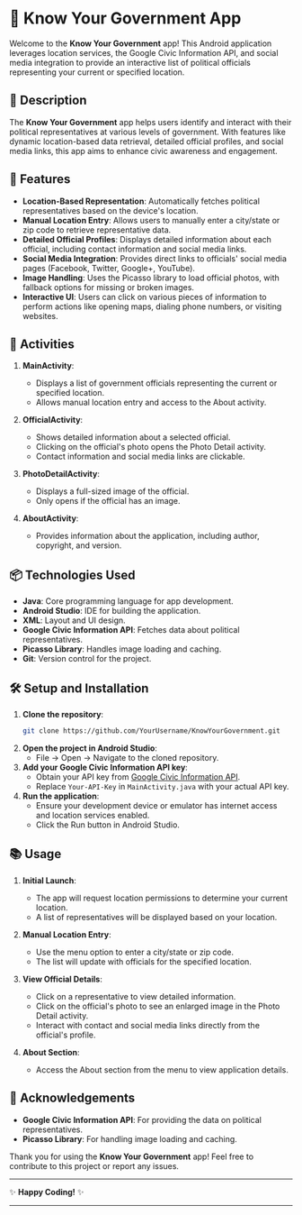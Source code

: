 # 📱 Know Your Government App

Welcome to the **Know Your Government** app! This Android application leverages location services, the Google Civic Information API, and social media integration to provide an interactive list of political officials representing your current or specified location.

## 📝 Description

The **Know Your Government** app helps users identify and interact with their political representatives at various levels of government. With features like dynamic location-based data retrieval, detailed official profiles, and social media links, this app aims to enhance civic awareness and engagement.

## 🚀 Features

- **Location-Based Representation**: Automatically fetches political representatives based on the device's location.
- **Manual Location Entry**: Allows users to manually enter a city/state or zip code to retrieve representative data.
- **Detailed Official Profiles**: Displays detailed information about each official, including contact information and social media links.
- **Social Media Integration**: Provides direct links to officials' social media pages (Facebook, Twitter, Google+, YouTube).
- **Image Handling**: Uses the Picasso library to load official photos, with fallback options for missing or broken images.
- **Interactive UI**: Users can click on various pieces of information to perform actions like opening maps, dialing phone numbers, or visiting websites.

## 📱 Activities

1. **MainActivity**: 
   - Displays a list of government officials representing the current or specified location.
   - Allows manual location entry and access to the About activity.

2. **OfficialActivity**: 
   - Shows detailed information about a selected official.
   - Clicking on the official's photo opens the Photo Detail activity.
   - Contact information and social media links are clickable.

3. **PhotoDetailActivity**: 
   - Displays a full-sized image of the official.
   - Only opens if the official has an image.

4. **AboutActivity**: 
   - Provides information about the application, including author, copyright, and version.

## 📦 Technologies Used

- **Java**: Core programming language for app development.
- **Android Studio**: IDE for building the application.
- **XML**: Layout and UI design.
- **Google Civic Information API**: Fetches data about political representatives.
- **Picasso Library**: Handles image loading and caching.
- **Git**: Version control for the project.

## 🛠️ Setup and Installation

1. **Clone the repository**:
   ```sh
   git clone https://github.com/YourUsername/KnowYourGovernment.git
   ```
2. **Open the project in Android Studio**:
   - File -> Open -> Navigate to the cloned repository.
3. **Add your Google Civic Information API key**:
   - Obtain your API key from [Google Civic Information API](https://developers.google.com/civic-information/docs/using_api).
   - Replace `Your-API-Key` in `MainActivity.java` with your actual API key.
4. **Run the application**:
   - Ensure your development device or emulator has internet access and location services enabled.
   - Click the Run button in Android Studio.

## 📚 Usage

1. **Initial Launch**:
   - The app will request location permissions to determine your current location.
   - A list of representatives will be displayed based on your location.
   
2. **Manual Location Entry**:
   - Use the menu option to enter a city/state or zip code.
   - The list will update with officials for the specified location.

3. **View Official Details**:
   - Click on a representative to view detailed information.
   - Click on the official's photo to see an enlarged image in the Photo Detail activity.
   - Interact with contact and social media links directly from the official's profile.

4. **About Section**:
   - Access the About section from the menu to view application details.

## 🌟 Acknowledgements

- **Google Civic Information API**: For providing the data on political representatives.
- **Picasso Library**: For handling image loading and caching.



Thank you for using the **Know Your Government** app! Feel free to contribute to this project or report any issues.

---

✨ **Happy Coding!** ✨

---
